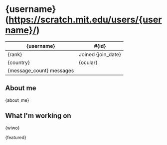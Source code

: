 # {username} (https://scratch.mit.edu/users/{username}/)

| {username}               | #{id}              |
|--------------------------|--------------------|
| {rank}                   | Joined {join_date} |
| {country}                | {ocular}           |
| {message_count} messages |                    |

## About me

{about_me}

## What I'm working on

{wiwo}

{featured}
